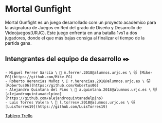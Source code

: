 # Mortal Gunfight

Mortal Gunfight es un juego desarrollado com un proyecto académico para la asignatura de Juegos en Red del grado de Diseño y Desarrollo de Videojuegos(URJC).
Este juego enfrenta en una batalla 1vs1 a dos jugadores, donde el que más bajas consiga al finalizar el tiempo de la partida gana.
    

## Intengrantes del equipo de desarrollo ✒️
  
    - Miguel Ferrer García \ 📧 m.ferrer.2018@alumnos.urjc.es \ 🐱 [Mike-FG](https://github.com/Mike-FG)
    - Roberto Herencias Muñoz \ 📧 r.herencias.2018@alumnos.urjc.es \ 🐱 [Robertus06](https://github.com/Robertus06)
    - Alejandro Quintana del Pino \ 📧 a.quintana.2018@alumnos.urjc.es \ 🐱 [alejandroquintanadelpino](https://github.com/alejandroquintanadelpino)
    - Luis Torres Valera \ 📧 l.torresv.2018@alumnos.urjc.es \ 🐱 [LuisTorres19](https://github.com/LuisTorres19) 
[Tablero Trello](https://trello.com/b/dxJ0Y8J8/mortal-gunfight)
